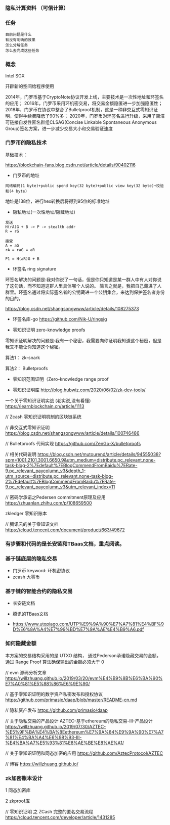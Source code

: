### 隐私计算资料 （可信计算）

### 任务
    目前问题是什么
    有没有明确的效果
    怎么分解任务
    怎么去完成这些任务

### 概念
Intel SGX

开辟新的空间给程序使用

2014年，门罗币基于CryptoNote协议开发上线，主要技术是一次性地址和环签名的应用；
2016年，门罗币采用环机密交易，将交易金额隐匿进一步加强隐匿性；
2018年，门罗币在协议中整合了Bulletproof机制，这是一种非交互式零知识证明，使得手续费降低了90%多；
2020年，门罗币对环签名进行升级，采用了简洁可链接自发性匿名群组CLSAG(Concise Linkable Spontaneous Anonymous Group)签名方案，进一步减少交易大小和交易验证速度


### 门罗币的隐私技术

基础技术：

https://blockchain-fans.blog.csdn.net/article/details/90402116

- 门罗币的地址
```
网络编码(1 byte)+public spend key(32 byte)+public view key(32 byte)+校验和(4 byte)
```
地址是138位，进行hex转换后将得到95位的标准地址

- 隐私地址(一次性地址/隐藏地址)
```
发送
H(rA)G + B -> P -> stealth addr
R = rG

接受
A = aG
rA = raG = aR 

P1 = H(aR)G + B 
```
- 环签名 ring signature

环签名解决的问题是:我对你说了一句话，但是你只知道是某一群人中有人对你说了这句话，而不知道这群人里具体哪个人说的。
简言之就是，我把自己藏进了人群里。环签名通过将实际签名者的公钥藏进一个公钥集合，来达到保护签名者身份的目的。

https://blog.csdn.net/shangsongwww/article/details/108275373

- 环签名库-go
https://github.com/Nik-U/ringsig

- 零知识证明 zero-knowledge proofs 

零知识证明解决的问题是:我有一个秘密，我需要向你证明我知道这个秘密，但是我又不能让你知道这个秘密。

算法1：
zk-snark

算法2：
Bulletproofs

- 零知识范围证明（Zero-knowledge range proof

- 零知识证明库
http://blog.hubwiz.com/2020/06/02/zk-dev-tools/

一个关于零知识证明实战 (老实说,没有看懂)
https://learnblockchain.cn/article/1113


// Zcash
零知识证明机制的区块链系统

// 非交互式零知识证明
https://blog.csdn.net/shangsongwww/article/details/100746486

// Bulletproofs 代码实现
https://github.com/ZenGo-X/bulletproofs

// 相关代码说明
https://blog.csdn.net/mutourend/article/details/94555038?spm=1001.2101.3001.6650.9&utm_medium=distribute.pc_relevant.none-task-blog-2%7Edefault%7EBlogCommendFromBaidu%7ERate-9.pc_relevant_paycolumn_v3&depth_1-utm_source=distribute.pc_relevant.none-task-blog-2%7Edefault%7EBlogCommendFromBaidu%7ERate-9.pc_relevant_paycolumn_v3&utm_relevant_index=11

// 密码学承诺之Pedersen commitment原理及应用
https://zhuanlan.zhihu.com/p/108659500

zkledger 零知识账本

// 腾讯云的关于零知识文档
https://cloud.tencent.com/document/product/663/49672

### 有步骤和代码的是长安链和TBaas文档，重点阅读。


### 基于链底层的隐私交易

- 门罗币 keyword: 环机密协议
- zcash 大零币 

### 基于链的智能合约的隐私交易

- 长安链文档

- 腾讯的TBaas文档

- https://www.utopiago.com/UTP%E9%9A%90%E7%A7%81%E4%BF%9D%E6%8A%A4%E7%99%BD%E7%9A%AE%E4%B9%A6.pdf
### 如何隐藏金额
本方案的交易结构采用的是 UTXO 结构，
通过Pederson承诺隐藏交易的金额，
通过 Range Proof 算法确保输出的金额必须大于 0

// evm 源码分析文章
https://willzhuang.github.io/2019/03/20/evm%E4%B9%8B%E6%BA%90%E7%A0%81%E5%88%86%E6%9E%90/

//  基于零知识证明的数字资产私密发布和授权协议
https://github.com/primasio/daap/blob/master/README-cn.md

// 隐私资产发布
https://github.com/primasio/daap


// 关于隐私交易的产品设计
AZTEC-基于ethereum的隐私交易-III-产品设计
https://willzhuang.github.io/2019/07/30/AZTEC-%E5%9F%BA%E4%BA%8Eethereum%E7%9A%84%E9%9A%90%E7%A7%81%E4%BA%A4%E6%98%93-III-%E4%BA%A7%E5%93%81%E8%AE%BE%E8%AE%A1/


// 关于零知识证明和同态加密的应用
https://github.com/AztecProtocol/AZTEC

// 博客
https://willzhuang.github.io/

### zk加密账本设计

1 同态加密库

2 zkproof库


// 零知识证明 之 ZCash 完整的匿名交易流程
https://cloud.tencent.com/developer/article/1431285